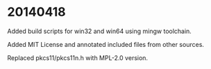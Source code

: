 20140418
========

Added build scripts for win32 and win64 using mingw toolchain.

Added MIT License and annotated included files from other sources.

Replaced pkcs11/pkcs11n.h with MPL-2.0 version.
